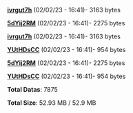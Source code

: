 [**ivrgut7h**](/data/ivrgut7h.txt) (02/02/23 - 16:41)- 3163 bytes

[**5dYij2RM**](/data/5dYij2RM.txt) (02/02/23 - 16:41)- 2275 bytes

[**ivrgut7h**](/data/ivrgut7h.txt) (02/02/23 - 16:41)- 3163 bytes

[**YUtHDsCC**](/data/YUtHDsCC.txt) (02/02/23 - 16:41)- 954 bytes

[**5dYij2RM**](/data/5dYij2RM.txt) (02/02/23 - 16:41)- 2275 bytes

[**YUtHDsCC**](/data/YUtHDsCC.txt) (02/02/23 - 16:41)- 954 bytes

**Total Datas**: 7875

**Total Size**: 52.93 MB / 52.9 MB